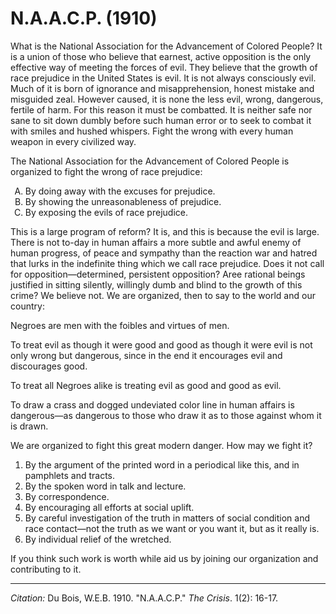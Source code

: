 # N.A.A.C.P. (1910)

What is the National Association for the Advancement of Colored People? It is a union of those who believe that earnest, active opposition is the only effective way of meeting the forces of evil. They believe that the growth of race prejudice in the United States is evil. It is not always consciously evil. Much of it is born of ignorance and misapprehension, honest mistake and misguided zeal. However caused, it is none the less evil, wrong, dangerous, fertile of harm. For this reason it must be combatted. It is neither safe nor sane to sit down dumbly before such human error or to seek to combat it with smiles and hushed whispers. Fight the wrong with every human weapon in every civilized way.  

The National Association for the Advancement of Colored People is organized to fight the wrong of race prejudice:    

<ol type="A">
<li> By doing away with the excuses for prejudice.    
<li> By showing the unreasonableness of prejudice.    
<li> By exposing the evils of race prejudice.
</ol>

This is a large program of reform? It is, and this is because the evil is large. There is not to-day in human affairs a more subtle and awful enemy of human progress, of peace and sympathy than the reaction war and hatred that lurks in the indefinite thing which we call race prejudice. Does it not call for opposition—determined, persistent opposition? Aree rational beings justified in sitting silently, willingly dumb and blind to the growth of this crime? We believe not. We are organized, then to say to the world and our country:  

Negroes are men with the foibles and virtues of men.   

To treat evil as though it were good and good as though it were evil is not only wrong but dangerous, since in the end it encourages evil and discourages good.     

To treat all Negroes alike is treating evil as good and good as evil.     

To draw a crass and dogged undeviated color line in human affairs is dangerous—as dangerous to those who draw it as to those against whom it is drawn.     

We are organized to fight this great modern danger. How may we fight it?     
1. By the argument of the printed word in a periodical like this, and in pamphlets and tracts.    
2. By the spoken word in talk and lecture.    
3. By correspondence.    
4. By encouraging all efforts at social uplift.    
5. By careful investigation of the truth in matters of social condition and race contact—not the truth as we want or you want it, but as it really is.    
6. By individual relief of the wretched.

If you think such work is worth while aid us by joining our organization and contributing to it.

_________________
*Citation:* Du Bois, W.E.B. 1910. "N.A.A.C.P."  *The Crisis*. 1(2): 16-17.
